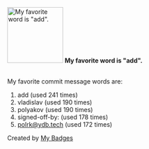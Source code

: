 <img src="https://my-badges.github.io/my-badges/favorite-word.png" alt="My favorite word is &quot;add&quot;." title="My favorite word is &quot;add&quot;." width="128">
<strong>My favorite word is &quot;add&quot;.</strong>
<br><br>

My favorite commit message words are:

1. add (used 241 times)
2. vladislav (used 190 times)
3. polyakov (used 190 times)
4. signed-off-by: (used 178 times)
5. <polrk@ydb.tech> (used 172 times)


Created by <a href="https://github.com/my-badges/my-badges">My Badges</a>